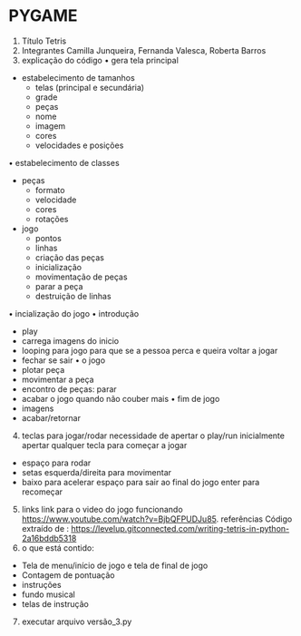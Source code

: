# PYGAME
1. Título
Tetris
2. Integrantes
Camilla Junqueira, Fernanda Valesca, Roberta Barros
3. explicação do código
• gera tela principal
- estabelecimento de tamanhos 
   - telas (principal e secundária) 
   - grade
   - peças
   - nome
   - imagem 
   - cores
   - velocidades e posições

• estabelecimento de classes
- peças
   - formato
   - velocidade
   - cores
   - rotações
- jogo
   - pontos 
   - linhas
   - criação das peças
   - inicialização
   - movimentação de peças
   - parar a peça
   - destruição de linhas

• incialização do jogo
  • introdução
   - play
   - carrega imagens do inicio
   - looping para jogo para que se a pessoa perca e queira 
voltar a jogar
   - fechar se sair
  • o jogo
   - plotar peça
   - movimentar a peça
   - encontro de peças: parar
   - acabar o jogo quando não couber mais 
  • fim de jogo
   - imagens
   - acabar/retornar 

4. teclas para jogar/rodar 
necessidade de apertar o play/run inicialmente
apertar qualquer tecla para começar a jogar 
  - espaço para rodar
  - setas esquerda/direita para movimentar
  - baixo para acelerar
espaço para sair ao final do jogo
enter para recomeçar
5. links
link para o video do jogo funcionando
https://www.youtube.com/watch?v=BjbQFPUDJu85. referências
Código extraído de :
https://levelup.gitconnected.com/writing-tetris-in-python-2a16bddb5318
6. o que está contido:
- Tela de menu/início de jogo e tela de final de jogo
- Contagem de pontuação
- instruções
- fundo musical
- telas de instrução
7. executar
arquivo versão_3.py